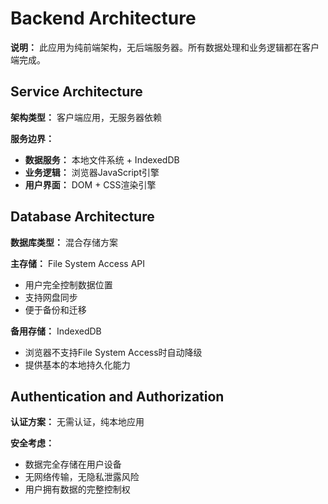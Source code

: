 # Backend Architecture

**说明：** 此应用为纯前端架构，无后端服务器。所有数据处理和业务逻辑都在客户端完成。

## Service Architecture
**架构类型：** 客户端应用，无服务器依赖

**服务边界：**
- **数据服务：** 本地文件系统 + IndexedDB
- **业务逻辑：** 浏览器JavaScript引擎
- **用户界面：** DOM + CSS渲染引擎

## Database Architecture
**数据库类型：** 混合存储方案

**主存储：** File System Access API
- 用户完全控制数据位置
- 支持网盘同步
- 便于备份和迁移

**备用存储：** IndexedDB
- 浏览器不支持File System Access时自动降级
- 提供基本的本地持久化能力

## Authentication and Authorization
**认证方案：** 无需认证，纯本地应用

**安全考虑：**
- 数据完全存储在用户设备
- 无网络传输，无隐私泄露风险
- 用户拥有数据的完整控制权
